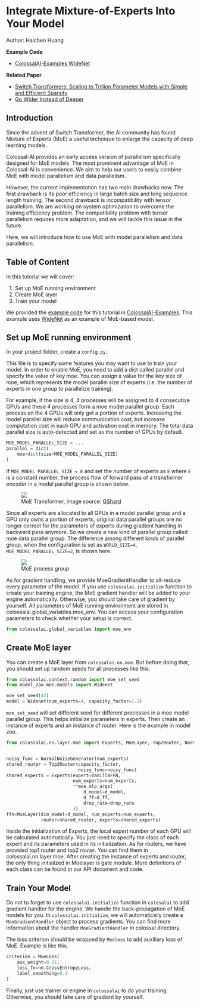 # Integrate Mixture-of-Experts Into Your Model

Author: Haichen Huang

**Example Code**
- [ColossalAI-Examples WideNet](https://github.com/hpcaitech/ColossalAI-Examples/tree/main/image/widenet)

**Related Paper**
- [Switch Transformers: Scaling to Trillion Parameter Models with Simple and Efficient Sparsity](https://arxiv.org/abs/2101.03961)
- [Go Wider Instead of Deeper](https://arxiv.org/abs/2107.11817)


## Introduction

Since the advent of Switch Transformer, the AI community has found Mixture of Experts (MoE) a useful technique to enlarge the capacity of deep learning models. 

Colossal-AI provides an early access version of parallelism specifically designed for MoE models. 
The most prominent advantage of MoE in Colossal-AI is convenience. 
We aim to help our users to easily combine MoE with model parallelism and data parallelism. 

However, the current implementation has two main drawbacks now.
The first drawback is its poor efficiency in large batch size and long sequence length training. 
The second drawback is incompatibility with tensor parallelism.
We are working on system optimization to overcome the training efficiency problem.
The compatibility problem with tensor parallelism requires more adaptation, and we will tackle this issue in the future.  

Here, we will introduce how to use MoE with model parallelism and data parallelism.

## Table of Content
In this tutorial we will cover:
1. Set up MoE running environment
2. Create MoE layer 
3. Train your model

We provided the [example code](https://github.com/hpcaitech/ColossalAI-Examples/tree/main/image/widenet) for this tutorial in [ColossalAI-Examples](https://github.com/hpcaitech/ColossalAI-Examples).
This example uses [WideNet](https://arxiv.org/abs/2107.11817) as an example of MoE-based model. 


## Set up MoE running environment
In your project folder, create a `config.py`. 

This file is to specify some features you may want to use to train your model. 
In order to enable MoE, you need to add a dict called parallel and specify the value of key moe. 
You can assign a value for the key size of moe, which represents the model parallel size of experts (i.e. the number of experts in one group to parallelize training). 

For example, if the size is 4, 4 processes will be assigned to 4 consecutive GPUs and these 4 processes form a moe model parallel group. 
Each process on the 4 GPUs will only get a portion of experts. Increasing the model parallel size will reduce communication cost, but increase computation cost in each GPU and activation cost in memory. 
The total data parallel size is auto-detected and set as the number of GPUs by default.

```python
MOE_MODEL_PARALLEL_SIZE = ...
parallel = dict(
    moe=dict(size=MOE_MODEL_PARALLEL_SIZE)
)
```

If `MOE_MODEL_PARALLEL_SIZE = E` and set the number of experts as `E` where `E` is a constant number, the process flow of forward pass of a transformer encoder in a model parallel group is shown below. 

<figure style={{textAlign: "center"}}>
<img src="https://s2.loli.net/2022/01/28/oI59QcxdteKUTks.png"/>
<figcaption>MoE Transformer, image source: <a href="https://arxiv.org/abs/2006.16668">GShard</a></figcaption>
</figure>

Since all experts are allocated to all GPUs in a model parallel group and a GPU only owns a portion of experts, 
original data parallel groups are no longer correct for the parameters of experts during gradient handling in backward pass anymore. 
So we create a new kind of parallel group called moe data parallel group. 
The difference among different kinds of parallel group, when the configuration is set as `WORLD_SIZE=4`, 
`MOE_MODEL_PARALLEL_SIZE=2`, is shown here.

<figure style={{textAlign: "center"}}>
<img src="https://s2.loli.net/2022/01/28/Sn8FpmQPKIiBEq2.png"/>
<figcaption>MoE process group</figcaption>
</figure>


As for gradient handling, we provide MoeGradientHandler to all-reduce every parameter of the model. 
If you use `colossalai.initialize` function to create your training engine, the MoE gradient handler will be added to your engine automatically. 
Otherwise, you should take care of gradient by yourself.
All parameters of MoE running environment are stored in colossalai.global_variables.moe_env. 
You can access your configuration parameters to check whether your setup is correct. 
```python
from colossalai.global_variables import moe_env
```

## Create MoE layer
You can create a MoE layer from `colossalai.nn.moe`. 
But before doing that, you should set up random seeds for all processes like this. 

```python
from colossalai.context.random import moe_set_seed
from model_zoo.moe.models import Widenet

moe_set_seed(42)
model = Widenet(num_experts=4, capacity_factor=1.2)
```

`moe_set_seed` will set different seed for different processes in a moe model parallel group. 
This helps initialize parameters in experts. 
Then create an instance of experts and an instance of router. 
Here is the example in model zoo.

```python
from colossalai.nn.layer.moe import Experts, MoeLayer, Top2Router, NormalNoiseGenerator


noisy_func = NormalNoiseGenerator(num_experts)
shared_router = Top2Router(capacity_factor, 
                           noisy_func=noisy_func)
shared_experts = Experts(expert=VanillaFFN,
                         num_experts=num_experts,
                         **moe_mlp_args(
                             d_model=d_model,
                             d_ff=d_ff,
                             drop_rate=drop_rate
                         ))
ffn=MoeLayer(dim_model=d_model, num_experts=num_experts,
             router=shared_router, experts=shared_experts)
```

Inside the initialization of Experts, the local expert number of each GPU will be calculated automatically. You just need to specify the class of each expert and its parameters used in its initialization. As for routers, we have provided top1 router and top2 router. You can find them in colossalai.nn.layer.moe. After creating the instance of experts and router, the only thing initialized in Moelayer is gate module. More definitions of each class can be found in our API document and code.


## Train Your Model
Do not to forget to use `colossalai.initialize` function in `colosalai` to add gradient handler for the engine. 
We handle the back-propagation of MoE models for you. 
In `colossalai.initialize`, we will automatically create a `MoeGradientHandler` object to process gradients. 
You can find more information about the handler `MoeGradientHandler` in colossal directory. 

The loss criterion should be wrapped by `Moeloss` to add auxiliary loss of MoE. Example is like this.
```python
criterion = MoeLoss(
    aux_weight=0.01, 
    loss_fn=nn.CrossEntropyLoss, 
    label_smoothing=0.1
)
```

Finally, just use trainer or engine in `colossalai` to do your training. 
Otherwise, you should take care of gradient by yourself.
